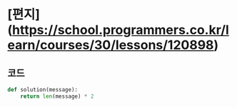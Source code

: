 # [편지] (https://school.programmers.co.kr/learn/courses/30/lessons/120898)

## 코드
```python
def solution(message):
    return len(message) * 2
```